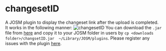 # changesetID
A JOSM plugin to display the changeset link after the upload is completed. It works in the following manner:
![changesetID](https://cloud.githubusercontent.com/assets/10141319/13772375/c0945132-eab9-11e5-929c-70375ef3aa04.gif)
You can download the `.jar` file from [here](https://github.com/aarthykc/changesetID/releases/tag/3.0) and copy it to your JOSM folder in users by `cp <downloads folder>/changsetID.jar  ~/Library/JOSM/plugins`.
Please register any issues with the plugin [here](https://github.com/aarthykc/changesetID/issues).
